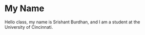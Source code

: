 # My Name
Hello class, my name is Srishant Burdhan, and I am a student at the University of Cincinnati.
